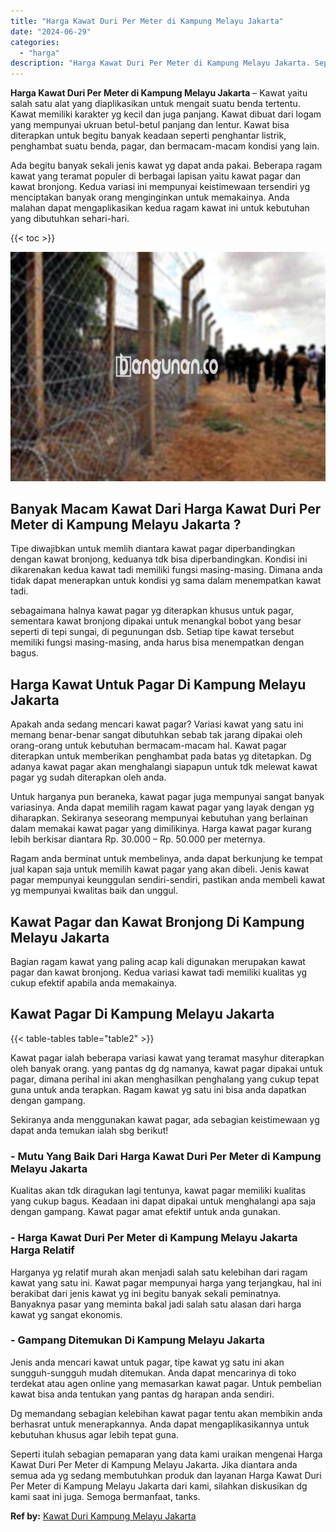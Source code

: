 ```yaml
---
title: "Harga Kawat Duri Per Meter di Kampung Melayu Jakarta"
date: "2024-06-29"
categories: 
  - "harga"
description: "Harga Kawat Duri Per Meter di Kampung Melayu Jakarta. Seperti itulah sebagian pemaparan yang data kami uraikan mengenai Harga Kawat Duri Per Meter di Kampung..."
---
```


**Harga Kawat Duri Per Meter di Kampung Melayu Jakarta** – Kawat yaitu salah satu alat yang diaplikasikan untuk mengait suatu benda tertentu. Kawat memiliki karakter yg kecil dan juga panjang. Kawat dibuat dari logam yang mempunyai ukruan betul-betul panjang dan lentur. Kawat bisa diterapkan untuk begitu banyak keadaan seperti penghantar listrik, penghambat suatu benda, pagar, dan bermacam-macam kondisi yang lain.

Ada begitu banyak sekali jenis kawat yg dapat anda pakai. Beberapa ragam kawat yang teramat populer di berbagai lapisan yaitu kawat pagar dan kawat bronjong. Kedua variasi ini mempunyai keistimewaan tersendiri yg menciptakan banyak orang menginginkan untuk memakainya. Anda malahan dapat mengaplikasikan kedua ragam kawat ini untuk kebutuhan yang dibutuhkan sehari-hari.

{{< toc >}}

![Harga Kawat Duri Per Meter di Kampung Melayu Jakarta](/images/jual-kawat-murah25.png)

## Banyak Macam Kawat Dari Harga Kawat Duri Per Meter di Kampung Melayu Jakarta ?

Tipe diwajibkan untuk memlih diantara kawat pagar diperbandingkan dengan kawat bronjong, keduanya tdk bisa diperbandingkan. Kondisi ini dikarenakan kedua kawat tadi memiliki fungsi masing-masing. Dimana anda tidak dapat menerapkan untuk kondisi yg sama dalam menempatkan kawat tadi.

sebagaimana halnya kawat pagar yg diterapkan khusus untuk pagar, sementara kawat bronjong dipakai untuk menangkal bobot yang besar seperti di tepi sungai, di pegunungan dsb. Setiap tipe kawat tersebut memiliki fungsi masing-masing, anda harus bisa menempatkan dengan bagus.

## Harga Kawat Untuk Pagar Di Kampung Melayu Jakarta

Apakah anda sedang mencari kawat pagar? Variasi kawat yang satu ini memang benar-benar sangat dibutuhkan sebab tak jarang dipakai oleh orang-orang untuk kebutuhan bermacam-macam hal. Kawat pagar diterapkan untuk memberikan penghambat pada batas yg ditetapkan. Dg adanya kawat pagar akan menghalangi siapapun untuk tdk melewat kawat pagar yg sudah diterapkan oleh anda.

Untuk harganya pun beraneka, kawat pagar juga mempunyai sangat banyak variasinya. Anda dapat memilih ragam kawat pagar yang layak dengan yg diharapkan. Sekiranya seseorang mempunyai kebutuhan yang berlainan dalam memakai kawat pagar yang dimilikinya. Harga kawat pagar kurang lebih berkisar diantara Rp. 30.000 – Rp. 50.000 per meternya.

Ragam anda berminat untuk membelinya, anda dapat berkunjung ke tempat jual kapan saja untuk memilih kawat pagar yang akan dibeli. Jenis kawat pagar mempunyai keunggulan sendiri-sendiri, pastikan anda membeli kawat yg mempunyai kwalitas baik dan unggul.

## Kawat Pagar dan Kawat Bronjong Di Kampung Melayu Jakarta

Bagian ragam kawat yang paling acap kali digunakan merupakan kawat pagar dan kawat bronjong. Kedua variasi kawat tadi memiliki kualitas yg cukup efektif apabila anda memakainya.

## Kawat Pagar Di Kampung Melayu Jakarta

{{< table-tables table="table2" >}}

Kawat pagar ialah beberapa variasi kawat yang teramat masyhur diterapkan oleh banyak orang. yang pantas dg dg namanya, kawat pagar dipakai untuk pagar, dimana perihal ini akan menghasilkan penghalang yang cukup tepat guna untuk anda terapkan. Ragam kawat yg satu ini bisa anda dapatkan dengan gampang.

Sekiranya anda menggunakan kawat pagar, ada sebagian keistimewaan yg dapat anda temukan ialah sbg berikut!

### \- Mutu Yang Baik Dari Harga Kawat Duri Per Meter di Kampung Melayu Jakarta

Kualitas akan tdk diragukan lagi tentunya, kawat pagar memiliki kualitas yang cukup bagus. Keadaan ini dapat dipakai untuk menghalangi apa saja dengan gampang. Kawat pagar amat efektif untuk anda gunakan.

### \- Harga Kawat Duri Per Meter di Kampung Melayu Jakarta Harga Relatif

Harganya yg relatif murah akan menjadi salah satu kelebihan dari ragam kawat yang satu ini. Kawat pagar mempunyai harga yang terjangkau, hal ini berakibat dari jenis kawat yg ini begitu banyak sekali peminatnya. Banyaknya pasar yang meminta bakal jadi salah satu alasan dari harga kawat yg sangat ekonomis.

### \- Gampang Ditemukan Di Kampung Melayu Jakarta

Jenis anda mencari kawat untuk pagar, tipe kawat yg satu ini akan sungguh-sungguh mudah ditemukan. Anda dapat mencarinya di toko terdekat atau agen online yang memasarkan kawat pagar. Untuk pembelian kawat bisa anda tentukan yang pantas dg harapan anda sendiri.

Dg memandang sebagian kelebihan kawat pagar tentu akan membikin anda berhasrat untuk menerapkannya. Anda dapat mengaplikasikannya untuk kebutuhan khusus agar lebih tepat guna.

Seperti itulah sebagian pemaparan yang data kami uraikan mengenai Harga Kawat Duri Per Meter di Kampung Melayu Jakarta. Jika diantara anda semua ada yg sedang membutuhkan produk dan layanan Harga Kawat Duri Per Meter di Kampung Melayu Jakarta dari kami, silahkan diskusikan dg kami saat ini juga. Semoga bermanfaat, tanks.

**Ref by:** [Kawat Duri Kampung Melayu Jakarta](https://id.wikipedia.org/wiki/Kawat)
